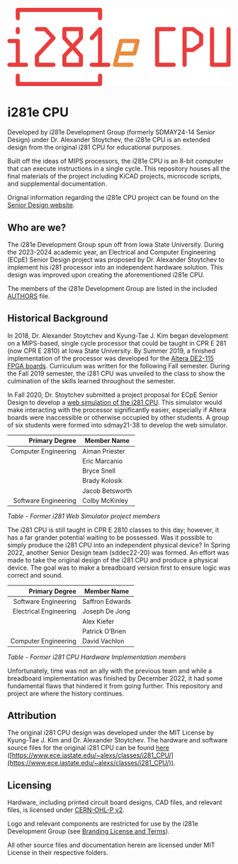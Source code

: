 ![i281e CPU logo in red with the trailing 'e' after i281 being colored gold](branding/logo/raster/i281e_horizontal_highres.png "i281e CPU Logo")

# i281e CPU

Developed by i281e Development Group (formerly SDMAY24-14 Senior Design) under Dr. Alexander Stoytchev, the i281e CPU is an extended design from the original i281 CPU for educational purposes.

Built off the ideas of MIPS processors, the i281e CPU is an 8-bit computer that can execute instructions in a single cycle.  This repository houses all the final materials of the project including KiCAD projects, microcode scripts, and supplemental documentation.

Orignal information regarding the i281e CPU project can be found on the [Senior Design website](https://sdmay24-14.sd.ece.iastate.edu/).

## Who are we?

The i281e Development Group spun off from Iowa State University.  During the 2023-2024 academic year, an Electrical and Computer Engineering (ECpE) Senior Design project was proposed by Dr. Alexander Stoytchev to implement his i281 processor into an independent hardware solution.  This design was improved upon creating the aforementioned i281e CPU.

The members of the i281e Development Group are listed in the included [AUTHORS](./AUTHORS) file.

## Historical Background

In 2018, Dr. Alexander Stoytchev and Kyung-Tae J. Kim began development on a MIPS-based, single cycle processor that could be taught in CPR E 281 (now CPR E 2810) at Iowa State University.  By Summer 2019, a finished implementation of the processor was developed for the [Altera DE2-115 FPGA boards](https://www.terasic.com.tw/cgi-bin/page/archive.pl?Language=English&No=502).  Curriculum was written for the following Fall semester.  During the Fall 2019 semester, the i281 CPU was unveiled to the class to show the culmination of the skills learned throughout the semester.

In Fall 2020, Dr. Stoytchev submitted a project proposal for ECpE Senior Design to develop a [web simulation of the i281 CPU](https://www.ece.iastate.edu/~alexs/classes/i281/index.html).  This simulator would make interacting with the processor significantly easier, especially if Altera boards were inaccessible or otherwise occupied by other students.  A group of six students were formed into sdmay21-38 to develop the web simulator.

| Primary Degree | Member Name
--:|--
| Computer Engineering | Aiman Priester |
|| Eric Marcanio |
|| Bryce Snell |
|| Brady Kolosik |
|| Jacob Betsworth |
| Software Engineering | Colby McKinley |

_Table - Former i281 Web Simulator project members_

The i281 CPU is still taught in CPR E 2810 classes to this day; however, it has a far grander potential waiting to be possessed.  Was it possible to simply produce the i281 CPU into an independent physical device?  In Spring 2022, another Senior Design team (sddec22-20) was formed.  An effort was made to take the original design of the i281 CPU and produce a physical device.  The goal was to make a breadboard version first to ensure logic was correct and sound.

| Primary Degree | Member Name |
--:|--
| Software Engineering | Saffron Edwards |
| Electrical Engineering | Joseph De Jong |
|| Alex Kiefer |
|| Patrick O’Brien |
| Computer Engineering | David Vachlon |

_Table - Former i281 CPU Hardware Implementation members_

Unfortunately, time was not an ally with the previous team and while a breadboard implementation was finished by December 2022, it had some fundamental flaws that hindered it from going further.  This repository and project are where the history continues.

## Attribution

The original i281 CPU design was developed under the MIT License by Kyung-Tae J. Kim and Dr. Alexander Stoytchev.  The hardware and software source files for the original i281 CPU can be found [here](https://www.ece.iastate.edu/~alexs/classes/i281_CPU/) ([https://www.ece.iastate.edu/~alexs/classes/i281_CPU/](https://www.ece.iastate.edu/~alexs/classes/i281_CPU/)).

## Licensing

Hardware, including printed circuit board designs, CAD files, and relevant files, is licensed under [CERN-OHL-P v2](https://cern.ch/cern-ohl).

Logo and relevant components are restricted for use by the i281e Development Group (see [Branding License and Terms](branding/LICENSE)).

All other source files and documentation herein are licensed under MIT License in their respective folders.
